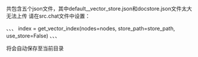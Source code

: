 共包含五个json文件，其中default__vector_store.json和docstore.json文件太大无法上传
请在src.chat文件中设置：

、、、
index = get_vector_index(nodes=nodes, store_path=store_path, use_store=False)
、、、

将会自动保存至当前目录
